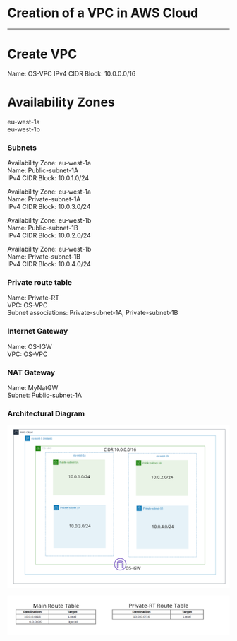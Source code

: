 # Creation of a VPC in AWS Cloud

----

# Create VPC

Name: OS-VPC
IPv4 CIDR Block: 10.0.0.0/16

# Availability Zones

eu-west-1a  
eu-west-1b  

### Subnets
Availability Zone: eu-west-1a  
Name: Public-subnet-1A  
IPv4 CIDR Block: 10.0.1.0/24   


Availability Zone: eu-west-1a  
Name: Private-subnet-1A  
IPv4 CIDR Block: 10.0.3.0/24  

Availability Zone: eu-west-1b  
Name: Public-subnet-1B  
IPv4 CIDR Block: 10.0.2.0/24  

Availability Zone: eu-west-1b  
Name: Private-subnet-1B  
IPv4 CIDR Block: 10.0.4.0/24  

### Private route table

Name: Private-RT  
VPC: OS-VPC  
Subnet associations: Private-subnet-1A, Private-subnet-1B  

### Internet Gateway

Name: OS-IGW  
VPC: OS-VPC  

### NAT Gateway

Name: MyNatGW  
Subnet: Public-subnet-1A  

### Architectural Diagram

![VPC diagram with 4 subnets(2 Public and 2 Private](vpc.png "Architectural Diagram of the VPC")  

![Screenshot showing the Main Route table and the Private Route table.](vpc-route-tabe.png "Route Table")  
